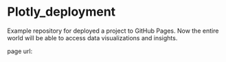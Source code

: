 # Plotly_deployment

Example repository for deployed a project to GitHub Pages. Now the entire world will be able to access data visualizations and insights.

page url: 
